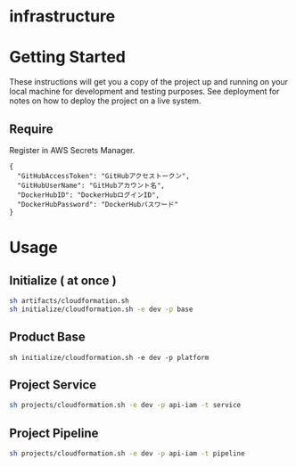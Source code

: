 # infrastructure

# Getting Started

These instructions will get you a copy of the project up and running on your local machine for development and testing purposes. See deployment for notes on how to deploy the project on a live system.

## Require

Register in AWS Secrets Manager.

```
{
  "GitHubAccessToken": "GitHubアクセストークン",
  "GitHubUserName": "GitHubアカウント名",
  "DockerHubID": "DockerHubログインID",
  "DockerHubPassword": "DockerHubパスワード"
}
```

# Usage

## Initialize ( at once )

```bash
sh artifacts/cloudformation.sh
sh initialize/cloudformation.sh -e dev -p base
```

## Product Base

```
sh initialize/cloudformation.sh -e dev -p platform
```

## Project Service

```bash
sh projects/cloudformation.sh -e dev -p api-iam -t service
```

## Project Pipeline

```bash
sh projects/cloudformation.sh -e dev -p api-iam -t pipeline
```
